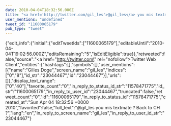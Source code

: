 ```yaml
---
date: 2010-04-04T18:32:56.000Z
title: "<a href='http://twitter.com/gil_les'>@gil_les</a> you mis textmate ? Back to CH ?″"
user_mentions: "undefined"
tweet_id: "11600065179"
pub_type: "tweet"
---
```

{"edit_info":{"initial":{"editTweetIds":["11600065179"],"editableUntil":"2010-04-04T19:02:56.000Z","editsRemaining":"5","isEditEligible":true}},"retweeted":false,"source":"<a href=\"http://twitter.com\" rel=\"nofollow\">Twitter Web Client</a>","entities":{"hashtags":[],"symbols":[],"user_mentions":[{"name":"Gilles Doge","screen_name":"gil_les","indices":["0","8"],"id_str":"23044467","id":"23044467"}],"urls":[]},"display_text_range":["0","40"],"favorite_count":"0","in_reply_to_status_id_str":"11578471775","id_str":"11600065179","in_reply_to_user_id":"23044467","truncated":false,"retweet_count":"0","id":"11600065179","in_reply_to_status_id":"11578471775","created_at":"Sun Apr 04 18:32:56 +0000 2010","favorited":false,"full_text":"@gil_les you mis textmate ? Back to CH ?","lang":"en","in_reply_to_screen_name":"gil_les","in_reply_to_user_id_str":"23044467"}
